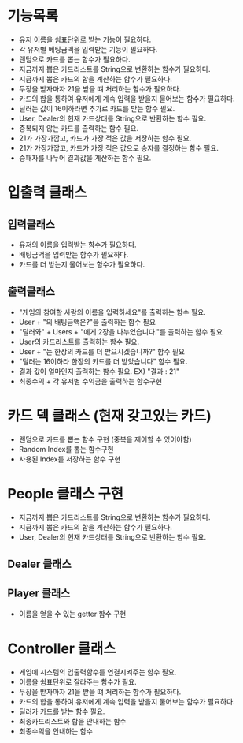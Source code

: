 # 기능목록
+ 유저 이름을 쉼표단위로 받는 기능이 필요하다.
+ 각 유저별 베팅금액을 입력받는 기능이 필요하다.
+ 랜덤으로 카드를 뽑는 함수가 필요하다.
+ 지금까지 뽑은 카드리스트를 String으로 변환하는 함수가 필요하다.
+ 지금까지 뽑은 카드의 합을 계산하는 함수가 필요하다.
+ 두장을 받자마자 21을 받을 떄 처리하는 함수가 필요하다.
+ 카드의 합을 통하여 유저에게 계속 입력을 받을지 물어보는 함수가 필요하다.
+ 딜러는 값이 16이하라면 추가로 카드를 받는 함수 필요.
+ User, Dealer의 현재 카드상태를 String으로 반환하는 함수 필요.
+ 중복되지 않는 카드를 출력하는 함수 필요.
+ 21가 가장가깝고, 카드가 가장 적은 값을 저장하는 함수 필요.
+ 21가 가장가깝고, 카드가 가장 적은 값으로 승자를 결정하는 함수 필요.
+ 승패자를 나누어 결과값을 계산하는 함수 필요.


# 입출력 클래스
## 입력클래스
+ 유저의 이름을 입력받는 함수가 필요하다.
+ 배팅금액을 입력받는 함수가 필요하다.
+ 카드를 더 받는지 물어보는 함수가 필요하다.


## 출력클래스
+ "게임의 참여할 사람의 이름을 입력하세요"를 출력하는 함수 필요.
+ User + "의 배팅금액은?"을 출력하는 함수 필요
+ "딜러와" + Users + "에게 2장을 나누었습니다."를 출력하는 함수 필요
+ User의 카드리스트를 출력하는 함수 필요.
+ User + "는 한장의 카드를 더 받으시겠습니까?" 함수 필요
+ "딜러는 16이하라 한장의 카드를 더 받았습니다" 함수 필요.
+ 결과 값이 얼마인지 출력하는 함수 필요. EX) "결과 : 21"
+ 최종수익 + 각 유저별 수익금을 출력하는 함수구현

# 카드 덱 클래스 (현재 갖고있는 카드)
+ 랜덤으로 카드를 뽑는 함수 구현 (중복을 제어할 수 있어야함)
+ Random Index를 뽑는 함수구현
+ 사용된 Index를 저장하는 함수 구현


# People 클래스 구현
+ 지금까지 뽑은 카드리스트를 String으로 변환하는 함수가 필요하다.
+ 지금까지 뽑은 카드의 합을 계산하는 함수가 필요하다.
+ User, Dealer의 현재 카드상태를 String으로 반환하는 함수 필요.

## Dealer 클래스


## Player 클래스
+ 이름을 얻을 수 있는 getter 함수 구현


# Controller 클래스
+ 게임에 시스템의 입출력함수를 연결시켜주는 함수 필요.
+ 이름을 쉼표단위로 잘라주는 함수가 필요.
+ 두장을 받자마자 21을 받을 떄 처리하는 함수가 필요하다. 
+ 카드의 합을 통하여 유저에게 계속 입력을 받을지 물어보는 함수가 필요하다.
+ 딜러가 카드를 받는 함수 필요.
+ 최종카드리스트와 합을 안내하는 함수
+ 최종수익을 안내하는 함수